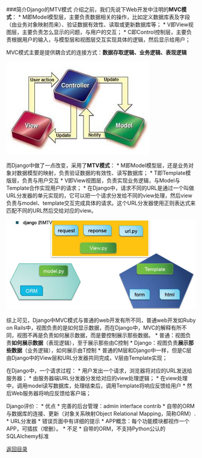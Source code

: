 ###简介Django的MTV模式
介绍之前，我们先说下Web开发中注明的**MVC模式**：
* 
M即Model模型层，主要负责数据相关的操作，比如定义数据库表及字段（由业务对象映射而来）、验证数据有效性、读取或更新数据库等；
* 
V即View视图层，主要负责怎么显示的问题，与用户的交互；
* 
C即Control控制层，主要负责根据用户的输入，与模型层和视图层交互实现具体的逻辑，然后显示给用户；

MVC模式主要是提供耦合式的连接方式：**数据存取逻辑、业务逻辑、表现逻辑**

![](03154355_TPI8.jpg)

而Django中做了一点改变，采用了**MTV模式**：
* 
M即Model模型层，还是业务对象对数据模型的映射，负责验证数据的有效性、读写数据库；
* 
T即Template模版层，负责与用户交互
* 
V即View视图层，负责实现业务逻辑，与Model与Template合作实现用户的请求；
* 
在Django中，请求不同的URL是通过一个叫做URL分发器的单元实现的，它可以把一个请求分发给不同的view处理，然后view负责与model、template交互完成具体的请求。这个URL分发器使用正则表达式来匹配不同的URL然后交给对应的view。

![](03154355_ePww.jpg)

综上可见，Django中MVC模式与普通的web开发有所不同，普通web开发如Ruby on Rails中，视图负责的是如何显示数据，而在Django中，MVC的解释有所不同，视图不再是负责如何展示数据，而是要控制展示那些数据。
* 
普通：视图负责**如何展示数据**（表现逻辑），至于展示那些由C控制
* 
Django：视图负责**展示那些数据**（业务逻辑），如何展示由T控制
* 
普通的M层和Django中一样，但是C层由Django中的View层和URL分发器共同完成，V层由Template实现；

在Django中，一个请求过程：
* 
用户发出一个请求，浏览器将对应的URL发送给服务器；
* 
由服务器端URL分发器分发给对应的view处理逻辑；
* 
在view处理中，调用model读写数据库，处理结束后，调用Template将响应反馈给用户
* 
然后Web服务器将响应反馈给客户端；

Django评价：
* 
优点
    * 完善的后台管理：admin interface contrib
    * 自带的ORM与数据库的连接、更新（对象关系映射Object Relational Mapping，简称ORM）.
    * URL分发器
    * 错误页面中有详细的提示
    * APP概念：每个功能模块都视作一个APP，可插拔（增删）。
* 
不足
    * 
自带的ORM，不支持Python公认的SQLAlchemy标准


[返回目录](README.md)